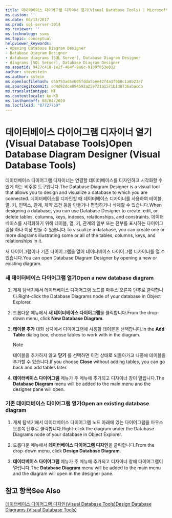 ```yaml
---
title: 데이터베이스 다이어그램 디자이너 열기(Visual Database Tools) | Microsoft 문서
ms.custom: ''
ms.date: 06/13/2017
ms.prod: sql-server-2014
ms.reviewer: ''
ms.technology: ssms
ms.topic: conceptual
helpviewer_keywords:
- opening Database Diagram Designer
- Database Diagram Designer
- database diagrams [SQL Server], Database Diagram Designer
- diagrams [SQL Server], Database Diagram Designer
ms.assetid: 9427c418-1e2f-464f-8a6c-9109f053e832
author: stevestein
ms.author: sstein
ms.openlocfilehash: d5b753ad5e605fdda5bee42f4a3f968c1a8b23a7
ms.sourcegitcommit: ad4d92dce894592a259721a1571b1d8736abacdb
ms.translationtype: MT
ms.contentlocale: ko-KR
ms.lasthandoff: 08/04/2020
ms.locfileid: "87727759"
---
```

# <a name="open-database-diagram-designer-visual-database-tools"></a><span data-ttu-id="27310-102">데이터베이스 다이어그램 디자이너 열기(Visual Database Tools)</span><span class="sxs-lookup"><span data-stu-id="27310-102">Open Database Diagram Designer (Visual Database Tools)</span></span>
  <span data-ttu-id="27310-103">데이터베이스 다이어그램 디자이너는 연결할 데이터베이스를 디자인하고 시각화할 수 있게 하는 비주얼 도구입니다.</span><span class="sxs-lookup"><span data-stu-id="27310-103">The Database Diagram Designer is a visual tool that allows you to design and visualize a database to which you are connected.</span></span> <span data-ttu-id="27310-104">데이터베이스를 디자인할 때 데이터베이스 디자이너를 사용하여 테이블, 열, 키, 인덱스, 관계, 제약 조건 등을 만들거나 편집하거나 삭제할 수 있습니다.</span><span class="sxs-lookup"><span data-stu-id="27310-104">When designing a database, you can use Database Designer to create, edit, or delete tables, columns, keys, indexes, relationships, and constraints.</span></span> <span data-ttu-id="27310-105">데이터베이스를 시각화하기 위해 테이블, 열, 키, 관계의 일부 또는 전부를 표시하는 다이어그램을 하나 이상 만들 수 있습니다.</span><span class="sxs-lookup"><span data-stu-id="27310-105">To visualize a database, you can create one or more diagrams illustrating some or all of the tables, columns, keys, and relationships in it.</span></span>  
  
 <span data-ttu-id="27310-106">새 다이어그램이나 기존 다이어그램을 열어 데이터베이스 다이어그램 디자이너를 열 수 있습니다.</span><span class="sxs-lookup"><span data-stu-id="27310-106">You can open Database Diagram Designer by opening a new or existing diagram.</span></span>  
  
### <a name="open-a-new-database-diagram"></a><span data-ttu-id="27310-107">새 데이터베이스 다이어그램 열기</span><span class="sxs-lookup"><span data-stu-id="27310-107">Open a new database diagram</span></span>  
  
1.  <span data-ttu-id="27310-108">개체 탐색기에서 데이터베이스 다이어그램 노드를 마우스 오른쪽 단추로 클릭합니다.</span><span class="sxs-lookup"><span data-stu-id="27310-108">Right-click the Database Diagrams node of your database in Object Explorer.</span></span>  
  
2.  <span data-ttu-id="27310-109">드롭다운 메뉴에서 **새 데이터베이스 다이어그램**을 클릭합니다.</span><span class="sxs-lookup"><span data-stu-id="27310-109">From the drop-down menu, click **New Database Diagram**.</span></span>  
  
3.  <span data-ttu-id="27310-110">**테이블 추가** 대화 상자에서 다이어그램에 사용할 테이블을 선택합니다.</span><span class="sxs-lookup"><span data-stu-id="27310-110">In the **Add Table** dialog box, choose tables to work with in the diagram.</span></span>  
  
    > [!NOTE]  
    >  <span data-ttu-id="27310-111">테이블을 추가하지 않고 **닫기** 를 선택하면 이전 상태로 되돌아가고 나중에 테이블을 추가할 수 있습니다.</span><span class="sxs-lookup"><span data-stu-id="27310-111">If you choose **Close** without adding tables, you can go back and add tables later.</span></span>  
  
4.  <span data-ttu-id="27310-112">**데이터베이스 다이어그램** 메뉴가 주 메뉴에 추가되고 디자이너 창이 열립니다.</span><span class="sxs-lookup"><span data-stu-id="27310-112">The **Database Diagram** menu will be added to the main menu and the designer pane will open.</span></span>  
  
### <a name="open-an-existing-database-diagram"></a><span data-ttu-id="27310-113">기존 데이터베이스 다이어그램 열기</span><span class="sxs-lookup"><span data-stu-id="27310-113">Open an existing database diagram</span></span>  
  
1.  <span data-ttu-id="27310-114">개체 탐색기에서 데이터베이스 다이어그램 노드 아래에 있는 다이어그램을 마우스 오른쪽 단추로 클릭합니다.</span><span class="sxs-lookup"><span data-stu-id="27310-114">Right-click the diagram under the Database Diagrams node of your database in Object Explorer.</span></span>  
  
2.  <span data-ttu-id="27310-115">드롭다운 메뉴에서 **데이터베이스 다이어그램 디자인**을 클릭합니다.</span><span class="sxs-lookup"><span data-stu-id="27310-115">From the drop-down menu, click **Design Database Diagram**.</span></span>  
  
3.  <span data-ttu-id="27310-116">**데이터베이스 다이어그램** 메뉴가 주 메뉴에 추가되고 디자이너 창에 다이어그램이 열립니다.</span><span class="sxs-lookup"><span data-stu-id="27310-116">The **Database Diagram** menu will be added to the main menu and the diagram will open in the designer pane.</span></span>  
  
## <a name="see-also"></a><span data-ttu-id="27310-117">참고 항목</span><span class="sxs-lookup"><span data-stu-id="27310-117">See Also</span></span>  
 [<span data-ttu-id="27310-118">데이터베이스 다이어그램 디자인&#40;Visual Database Tools&#41;</span><span class="sxs-lookup"><span data-stu-id="27310-118">Design Database Diagrams &#40;Visual Database Tools&#41;</span></span>](visual-database-tools.md)  
  
  
